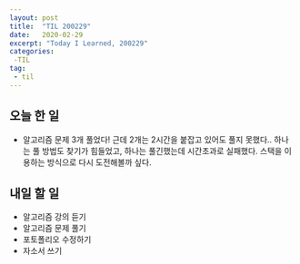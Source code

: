 ```yaml
---
layout: post
title:  "TIL 200229"
date:   2020-02-29
excerpt: "Today I Learned, 200229"
categories: 
 -TIL
tag:
 - til
---
```

## 오늘 한 일

* 알고리즘 문제 3개 풀었다! 근데 2개는 2시간을 붙잡고 있어도 풀지 못했다.. 하나는 풀 방법도 찾기가 힘들었고, 하나는 풀긴했는데 시간초과로 실패했다. 스택을 이용하는 방식으로 다시 도전해볼까 싶다.


## 내일 할 일

* 알고리즘 강의 듣기
* 알고리즘 문제 풀기
* 포토폴리오 수정하기
* 자소서 쓰기
